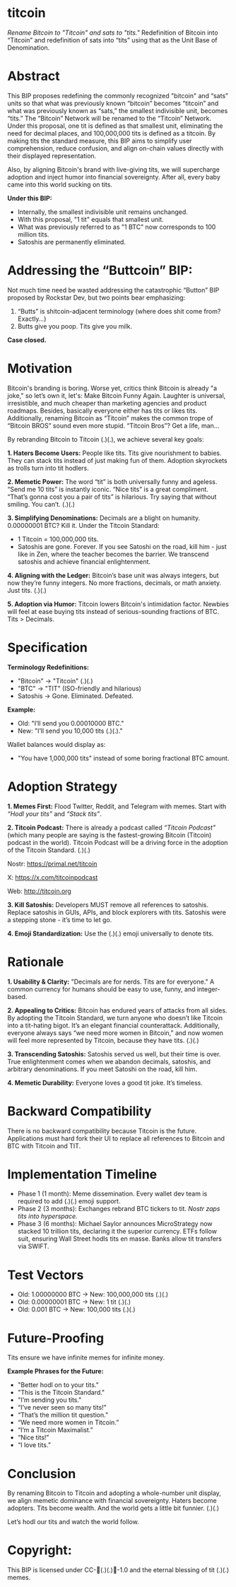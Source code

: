 # titcoin
_Rename Bitcoin to "Titcoin" and sats to "tits."_
Redefinition of Bitcoin into “Titcoin” and redefinition of sats into “tits” using that as the Unit Base of Denomination.

# Abstract
This BIP proposes redefining the commonly recognized "bitcoin" and “sats” units so that what was previously known “bitcoin” becomes “titcoin” and what was previously known as “sats,” the smallest indivisible unit, becomes “tits.” The “Bitcoin” Network will be renamed to the “Titcoin” Network. Under this proposal, one tit is defined as that smallest unit, eliminating the need for decimal places, and 100,000,000 tits is defined as a titcoin. By making tits the standard measure, this BIP aims to simplify user comprehension, reduce confusion, and align on-chain values directly with their displayed representation.

Also, by aligning Bitcoin's brand with live-giving tits, we will supercharge adoption and inject humor into financial sovereignty. After all, every baby came into this world sucking on tits.

**Under this BIP:**
- Internally, the smallest indivisible unit remains unchanged.
- With this proposal, "1 tit" equals that smallest unit.
- What was previously referred to as "1 BTC" now corresponds to 100 million tits.
- Satoshis are permanently eliminated.

# Addressing the “Buttcoin” BIP:
Not much time need be wasted addressing the catastrophic “Button” BIP proposed by Rockstar Dev, but two points bear emphasizing:

1. “Butts” is shitcoin-adjacent terminology (where does shit come from? Exactly…)
2. Butts give you poop. Tits give you milk.

**Case closed.**

# Motivation
Bitcoin's branding is boring. Worse yet, critics think Bitcoin is already "a joke," so let’s own it, let's: Make Bitcoin Funny Again. Laughter is universal, irresistible, and much cheaper than marketing agencies and product roadmaps. Besides, basically everyone either has tits or likes tits. Additionally, renaming Bitcoin as “Titcoin” makes the common trope of “Bitcoin BROS” sound even more stupid. “Titcoin Bros”? Get a life, man… 

By rebranding Bitcoin to Titcoin (.)(.), we achieve several key goals:

**1. Haters Become Users:**
People like tits. Tits give nourishment to babies. They can stack tits instead of just making fun of them. Adoption skyrockets as trolls turn into tit hodlers.

**2. Memetic Power:**
The word “tit” is both universally funny and ageless. “Send me 10 tits” is instantly iconic. “Nice tits” is a great compliment. “That’s gonna cost you a pair of tits” is hilarious. Try saying that without smiling. You can’t. (.)(.)

**3. Simplifying Denominations:**
Decimals are a blight on humanity. 0.00000001 BTC? Kill it. Under the Titcoin Standard:

   - 1 Titcoin = 100,000,000 tits.
   - Satoshis are gone. Forever. If you see Satoshi on the road, kill him - just like in Zen, where the teacher becomes the barrier. We transcend satoshis and achieve financial enlightenment.

**4. Aligning with the Ledger:**
Bitcoin’s base unit was always integers, but now they’re funny integers. No more fractions, decimals, or math anxiety. Just tits. (.)(.)

**5. Adoption via Humor:**
Titcoin lowers Bitcoin's intimidation factor. Newbies will feel at ease buying tits instead of serious-sounding fractions of BTC. Tits > Decimals.

# Specification
**Terminology Redefinitions:**
- "Bitcoin" → "Titcoin" (.)(.)
- "BTC" → "TIT" (ISO-friendly and hilarious)
- Satoshis → Gone. Eliminated. Defeated.

**Example:**

- Old: "I’ll send you 0.00010000 BTC."
- New: "I’ll send you 10,000 tits (.)(.)."

Wallet balances would display as:

- "You have 1,000,000 tits" instead of some boring fractional BTC amount.

# Adoption Strategy

**1. Memes First:**
Flood Twitter, Reddit, and Telegram with memes. Start with *“Hodl your tits”* and *“Stack tits”*.

**2. Titcoin Podcast:**
There is already a podcast called _“Titcoin Podcast”_ (which many people are saying is the fastest-growing Bitcoin (Titcoin) podcast in the world). Titcoin Podcast will be a driving force in the adoption of the Titcoin Standard. (.)(.)

Nostr: https://primal.net/titcoin

X: https://x.com/titcoinpodcast 

Web: http://titcoin.org 

**3. Kill Satoshis:**
   Developers MUST remove all references to satoshis. Replace satoshis in GUIs, APIs, and block explorers with tits. Satoshis were a stepping stone - it’s time to let go.

**4. Emoji Standardization:**
   Use the (.)(.) emoji universally to denote tits.


# Rationale

**1. Usability & Clarity:**
"Decimals are for nerds. Tits are for everyone." A common currency for humans should be easy to use, funny, and integer-based.

**2. Appealing to Critics:**
Bitcoin has endured years of attacks from all sides. By adopting the Titcoin Standard, we turn anyone who doesn’t like Titcoin into a tit-hating bigot. It’s an elegant financial counterattack. Additionally, everyone always says “we need more women in Bitcoin,” and now women will feel more represented by Titcoin, because they have tits. (.)(.)

**3. Transcending Satoshis:**
Satoshis served us well, but their time is over. True enlightenment comes when we abandon decimals, satoshis, and arbitrary denominations. If you meet Satoshi on the road, kill him.

**4. Memetic Durability:**
Everyone loves a good tit joke. It’s timeless.

# Backward Compatibility

There is no backward compatibility because Titcoin is the future. Applications must hard fork their UI to replace all references to Bitcoin and BTC with Titcoin and TIT.

# Implementation Timeline

- Phase 1 (1 month): Meme dissemination. Every wallet dev team is required to add (.)(.) emoji support.
- Phase 2 (3 months): Exchanges rebrand BTC tickers to tit. *Nostr zaps tits into hyperspace.*
- Phase 3 (6 months): Michael Saylor announces MicroStrategy now stacked 10 trillion tits, declaring it the superior currency. ETFs follow suit, ensuring Wall Street hodls tits en masse. Banks allow tit transfers via SWIFT.

# Test Vectors

- Old: 1.00000000 BTC → New: 100,000,000 tits (.)(.)
- Old: 0.00000001 BTC → New: 1 tit (.)(.)
- Old: 0.001 BTC → New: 100,000 tits (.)(.)

# Future-Proofing

Tits ensure we have infinite memes for infinite money.

**Example Phrases for the Future:**
- "Better hodl on to your tits."
- "This is the Titcoin Standard."
- "I’m sending you tits."
- “I’ve never seen so many tits!”
- “That’s the million tit question.”
- “We need more women in Titcoin.”
- “I’m a Titcoin Maximalist.”
- “Nice tits!”
- “I love tits.”

# Conclusion

By renaming Bitcoin to Titcoin and adopting a whole-number unit display, we align memetic dominance with financial sovereignty. Haters become adopters. Tits become wealth. And the world gets a little bit funnier. (.)(.)

Let’s hodl our tits and watch the world follow.

# Copyright:
This BIP is licensed under CC-🫱(.)(.)🫲-1.0 and the eternal blessing of tit (.)(.) memes.
